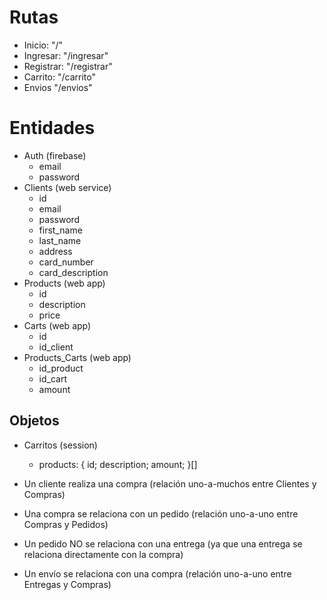 # Rutas

-   Inicio: "/"
-   Ingresar: "/ingresar"
-   Registrar: "/registrar"
-   Carrito: "/carrito"
-   Envios "/envios"

# Entidades

-   Auth (firebase)
    -   email
    -   password
-   Clients (web service)
    -   id
    -   email
    -   password
    -   first_name
    -   last_name
    -   address
    -   card_number
    -   card_description
-   Products (web app)
    -   id
    -   description
    -   price
-   Carts (web app)
    -   id
    -   id_client
-   Products_Carts (web app)
    -   id_product
    -   id_cart
    -   amount

## Objetos

-   Carritos (session)

    -   products: {
        id;
        description;
        amount;
        }[]

-   Un cliente realiza una compra (relación uno-a-muchos entre Clientes y Compras)
-   Una compra se relaciona con un pedido (relación uno-a-uno entre Compras y Pedidos)
-   Un pedido NO se relaciona con una entrega (ya que una entrega se relaciona directamente con la compra)
-   Un envío se relaciona con una compra (relación uno-a-uno entre Entregas y Compras)
